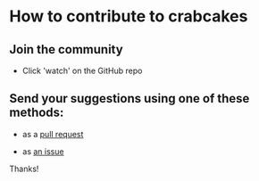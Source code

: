 # How to contribute to crabcakes

## Join the community

- Click 'watch' on the GitHub repo

## Send your suggestions using one of these methods:

- as a [pull request](https://github.com/yaleman/crabcakes/pulls)

- as [an issue](https://github.com/yaleman/crabcakes/issues/new)

Thanks!